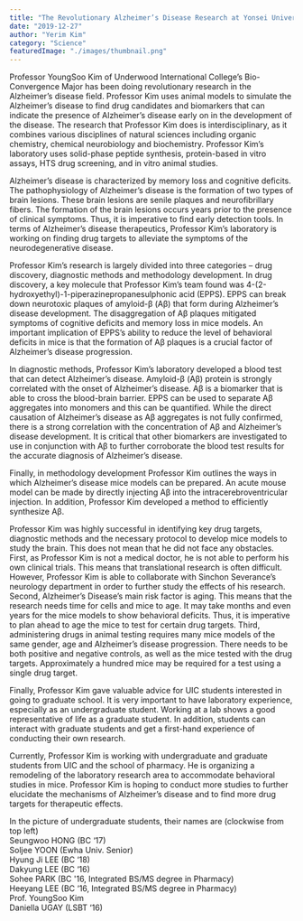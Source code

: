 ```yaml
---
title: "The Revolutionary Alzheimer’s Disease Research at Yonsei University: A look inside Professor YoungSoo Kim’s laboratory"
date: "2019-12-27"
author: "Yerim Kim"
category: "Science"
featuredImage: "./images/thumbnail.png"
---
```


Professor YoungSoo Kim of Underwood International College’s Bio-Convergence Major has been doing revolutionary research in the Alzheimer’s disease field. Professor Kim uses animal models to simulate the Alzheimer’s disease to find drug candidates and biomarkers that can indicate the presence of Alzheimer’s disease early on in the development of the disease. The research that Professor Kim does is interdisciplinary, as it combines various disciplines of natural sciences including organic chemistry, chemical neurobiology and biochemistry. Professor Kim’s laboratory uses solid-phase peptide synthesis, protein-based in vitro assays, HTS drug screening, and in vitro animal studies. 

Alzheimer’s disease is characterized by memory loss and cognitive deficits. The pathophysiology of Alzheimer’s disease is the formation of two types of brain lesions. These brain lesions are senile plaques and neurofibrillary fibers. The formation of the brain lesions occurs years prior to the presence of clinical symptoms. Thus, it is imperative to find early detection tools. In terms of Alzheimer’s disease therapeutics, Professor Kim’s laboratory is working on finding drug targets to alleviate the symptoms of the neurodegenerative disease.

Professor Kim’s research is largely divided into three categories – drug discovery, diagnostic methods and methodology development. In drug discovery, a key molecule that Professor Kim’s team found was 4-(2-hydroxyethyl)-1-piperazinepropanesulphonic acid (EPPS). EPPS can break down neurotoxic plaques of amyloid-β (Aβ) that form during Alzheimer’s disease development. The disaggregation of Aβ plaques mitigated symptoms of cognitive deficits and memory loss in mice models. An important implication of EPPS’s ability to reduce the level of behavioral deficits in mice is that the formation of Aβ plaques is a crucial factor of Alzheimer’s disease progression. 

In diagnostic methods, Professor Kim’s laboratory developed a blood test that can detect Alzheimer’s disease. Amyloid-β (Aβ) protein is strongly correlated with the onset of Alzheimer’s disease. Aβ is a biomarker that is able to cross the blood-brain barrier. EPPS can be used to separate Aβ aggregates into monomers and this can be quantified. While the direct causation of Alzheimer’s disease as Aβ aggregates is not fully confirmed, there is a strong correlation with the concentration of Aβ and Alzheimer’s disease development. It is critical that other biomarkers are investigated to use in conjunction with Aβ to further corroborate the blood test results for the accurate diagnosis of Alzheimer’s disease.

Finally, in methodology development Professor Kim outlines the ways in which Alzheimer’s disease mice models can be prepared. An acute mouse model can be made by directly injecting Aβ into the intracerebroventricular injection. In addition, Professor Kim developed a method to efficiently synthesize Aβ. 

Professor Kim was highly successful in identifying key drug targets, diagnostic methods and the necessary protocol to develop mice models to study the brain. This does not mean that he did not face any obstacles. First, as Professor Kim is not a medical doctor, he is not able to perform his own clinical trials. This means that translational research is often difficult. However, Professor Kim is able to collaborate with Sinchon Severance’s neurology department in order to further study the effects of his research. Second, Alzheimer’s Disease’s main risk factor is aging. This means that the research needs time for cells and mice to age. It may take months and even years for the mice models to show behavioral deficits. Thus, it is imperative to plan ahead to age the mice to test for certain drug targets. Third, administering drugs in animal testing requires many mice models of the same gender, age and Alzheimer’s disease progression. There needs to be both positive and negative controls, as well as the mice tested with the drug targets. Approximately a hundred mice may be required for a test using a single drug target. 

Finally, Professor Kim gave valuable advice for UIC students interested in going to graduate school. It is very important to have laboratory experience, especially as an undergraduate student. Working at a lab shows a good representative of life as a graduate student. In addition, students can interact with graduate students and get a first-hand experience of conducting their own research. 

Currently, Professor Kim is working with undergraduate and graduate students from UIC and the school of pharmacy. He is organizing a remodeling of the laboratory research area to accommodate behavioral studies in mice. Professor Kim is hoping to conduct more studies to further elucidate the mechanisms of Alzheimer’s disease and to find more drug targets for therapeutic effects.

In the picture of undergraduate students, their names are (clockwise from top left)  
Seungwoo HONG (BC ‘17)  
Soljee YOON (Ewha Univ. Senior)  
Hyung Ji LEE (BC ‘18)  
Dakyung LEE (BC ‘16)  
Sohee PARK (BC '16, Integrated BS/MS degree in Pharmacy)   
Heeyang LEE (BC ‘16, Integrated BS/MS degree in Pharmacy)  
Prof. YoungSoo Kim  
Daniella UGAY (LSBT ‘16)
